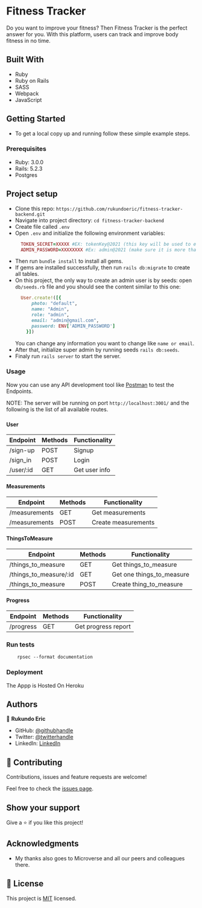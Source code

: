 # Fitness Tracker
Do you want to improve your fitness? Then Fitness Tracker is the perfect answer for you. With this platform, users can track and improve body fitness in no time.

## Built With

- Ruby
- Ruby on Rails
- SASS
- Webpack
- JavaScript

## Getting Started
- To get a local copy up and running follow these simple example steps.
### Prerequisites

- Ruby: 3.0.0
- Rails: 5.2.3
- Postgres

## Project setup 

- Clone this repo: `https://github.com/rukundoeric/fitness-tracker-backend.git`
- Navigate into project directory: `cd fitness-tracker-backend`
- Create file called `.env`
- Open `.env` and initialize the following environment variables:
  ```ruby
    TOKEN_SECRET=XXXXX #EX: tokenKey@2021 (this key will be used to encode and decode token)
    ADMIN_PASSWORD=XXXXXXXX #Ex: admin@2021 (make sure it is more than 8 char long. this will be used by seeds to initialize super admin). 
  ```
- Then run `bundle install` to install all gems.
- If gems are installed successfully, then run `rails db:migrate` to create all tables.
- On this project, the only way to create an admin user is by seeds: open `db/seeds.rb` file and you should see the content similar to this one:
  ```ruby
    User.create!([{
        photo: "default",
        name: "Admin", 
        role: "admin",
        email: "admin@gmail.com",
        password: ENV['ADMIN_PASSWORD']
      }])
  ```
  You can change any information you want to change like `name or email`.
- After that, initialize super admin by running seeds `rails db:seeds`.
- Finaly run `rails server` to start the server.

### Usage
  Now you can use any API development tool like [Postman](https://www.postman.com/) to test the Endpoints.

  NOTE: The server will be running on port `http://localhost:3001/` and the following is the list of all available routes.
###
#### User
| Endpoint                            | Methods   | Functionality             |
| ------------------------------------|-----------|---------------------------|
| /sign-up                            | POST      | Signup                    |
| /sign_in                            | POST      | Login                     |
| /user/:id                           | GET       | Get user info             |

#### Measurements
| Endpoint                            | Methods   | Functionality             |
| ------------------------------------|-----------|---------------------------|
| /measurements                       | GET       | Get measurements          |
| /measurements                       | POST      | Create measurements       |

#### ThingsToMeasure
| Endpoint                            | Methods   | Functionality             |
| ------------------------------------|-----------|---------------------------|
| /things_to_measure                  | GET       | Get things_to_measure     |
| /things_to_measure/:id              | GET       | Get one things_to_measure |
| /things_to_measure                  | POST      | Create thing_to_measure   |

#### Progress
| Endpoint                            | Methods   | Functionality             |
| ------------------------------------|-----------|---------------------------|
| /progress                           | GET       | Get progress report       |


### Run tests
```
    rpsec --format documentation
```

### Deployment

The Appp is Hosted On Heroku

## Authors

👤 **Rukundo Eric**

- GitHub: [@githubhandle](https://github.com/rukundoeric)
- Twitter: [@twitterhandle](https://twitter.com/rukundoeric005)
- LinkedIn: [LinkedIn](https://www.linkedin.com/in/rukundo-eric-000bba181/)

## 🤝 Contributing

Contributions, issues and feature requests are welcome!

Feel free to check the [issues page](issues/).

## Show your support

Give a ⭐️ if you like this project!

## Acknowledgments

- My thanks also goes to Microverse and all our peers and colleagues there.

## 📝 License

This project is [MIT](./LICENSE) licensed.
